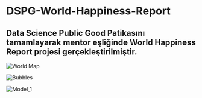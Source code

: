 # DSPG-World-Happiness-Report

## Data Science Public Good Patikasını tamamlayarak mentor eşliğinde World Happiness Report projesi gerçekleştirilmiştir.

![World Map](https://user-images.githubusercontent.com/77552432/136668564-10db1263-00c0-4974-a2f7-f00faf4bd287.png)

![Bubbles](https://user-images.githubusercontent.com/77552432/136668573-7704d3f7-0426-4e74-8fd5-79e1056a2d54.png)

![Model_1](https://user-images.githubusercontent.com/77552432/136668540-228f0a4a-a326-46b1-b5ca-4be2a8cb5ccd.png)
